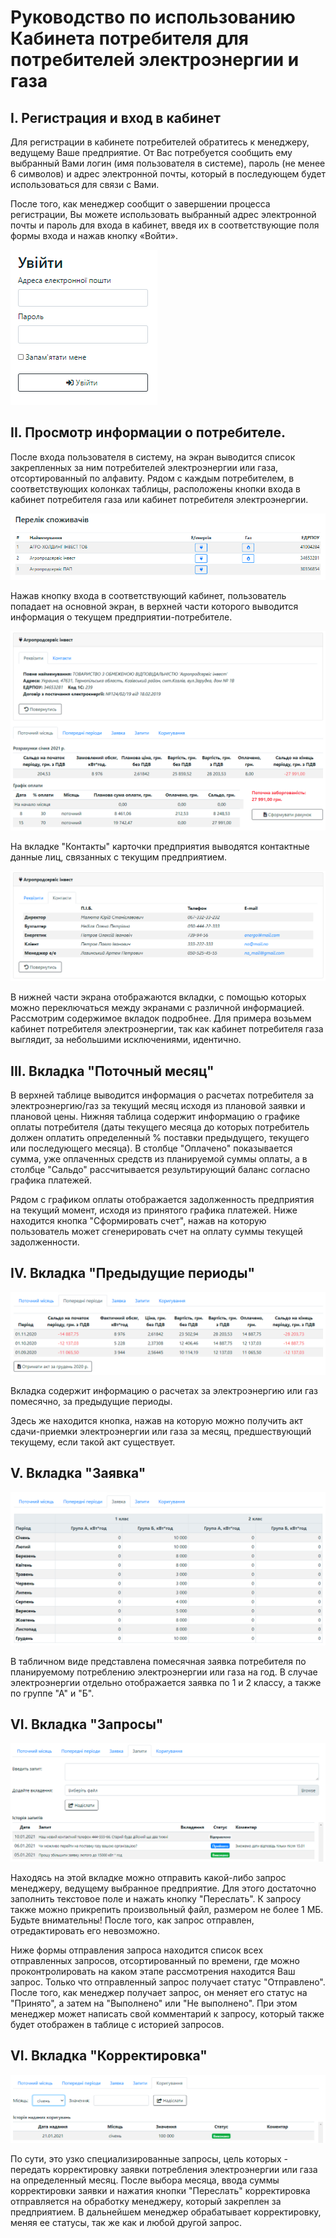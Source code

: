 # Руководство по использованию Кабинета потребителя для потребителей электроэнергии и газа

## I. Регистрация и вход в кабинет

Для регистрации в кабинете потребителей обратитесь к менеджеру, ведущему Ваше предприятие. От Вас потребуется сообщить ему выбранный Вами логин (имя пользователя в системе), пароль (не менее 6 символов) и адрес электронной почты, который в последующем будет использоваться для связи с Вами.

После того, как менеджер сообщит о завершении процесса регистрации, Вы можете использовать выбранный адрес электронной почты и пароль для входа в кабинет, введя их в соответствующие поля формы входа и нажав кнопку «Войти».

![Диалог входа в кабинет](https://raw.githubusercontent.com/AlexGenK/Consumers_cabinet_LTKE/master/readme_img/img01.png)

## IІ. Просмотр информации о потребителе.

После входа пользователя в систему, на экран выводится список закрепленных за ним потребителей электроэнергии или газа, отсортированный по алфавиту. Рядом с каждым потребителем, в соответствующих колонках таблицы, расположены кнопки входа в кабинет потребителя газа или кабинет потребителя электроэнергии.

![Список потребителей](https://raw.githubusercontent.com/AlexGenK/Consumers_cabinet_LTKE/master/readme_img/img02.png)

Нажав кнопку входа в соответствующий кабинет, пользователь попадает на основной экран, в верхней части которого выводится информация о текущем предприятии-потребителе. 

![Информация о потребителе](https://raw.githubusercontent.com/AlexGenK/Consumers_cabinet_LTKE/master/readme_img/img03.png)

На вкладке "Контакты" карточки предприятия выводятся контактные данные лиц, связанных с текущим предприятием.

![Контактные данные](https://raw.githubusercontent.com/AlexGenK/Consumers_cabinet_LTKE/master/readme_img/img04.png)

В нижней части экрана отображаются вкладки, с помощью которых можно переключаться между экранами с различной информацией. Рассмотрим содержимое вкладок подробнее. Для примера возьмем кабинет потребителя электроэнергии, так как кабинет потребителя газа выглядит, за небольшими исключениями, идентично.

## IІІ. Вкладка "Поточный месяц"

В верхней таблице выводится информация о расчетах потребителя за электроэнергию/газ за текущий месяц исходя из плановой заявки и плановой цены. Нижняя таблица содержит информацию о графике оплаты потребителя (даты текущего месяца до которых потребитель должен оплатить определенный % поставки предыдущего, текущего или последующего месяца). В столбце "Оплачено" показывается сумма, уже оплаченных средств из планируемой суммы оплаты, а в столбце "Сальдо" рассчитывается результирующий баланс согласно графика платежей. 

Рядом с графиком оплаты отображается задолженность предприятия на текущий момент, исходя из принятого графика платежей.
Ниже находится кнопка "Сформировать счет", нажав на которую пользователь может сгенерировать счет на оплату суммы текущей задолженности.

## IV. Вкладка "Предыдущие периоды"

![Предыдущие периоды](https://raw.githubusercontent.com/AlexGenK/Consumers_cabinet_LTKE/master/readme_img/img05.png)

Вкладка содержит информацию о расчетах за электроэнергию или газ помесячно, за предыдущие периоды.

Здесь же находится кнопка, нажав на которую можно получить акт сдачи-приемки электроэнергии или газа за месяц, предшествующий текущему, если такой акт существует.

## V. Вкладка "Заявка"

![Заявка](https://raw.githubusercontent.com/AlexGenK/Consumers_cabinet_LTKE/master/readme_img/img06.png)

В табличном виде представлена помесячная заявка потребителя по планируемому потреблению электроэнергии или газа на год. В случае электроэнергии отдельно отображается заявка по 1 и 2 классу, а также по группе "А" и "Б".

## VI. Вкладка "Запросы"

![Запросы](https://raw.githubusercontent.com/AlexGenK/Consumers_cabinet_LTKE/master/readme_img/img07.png)

Находясь на этой вкладке можно отправить какой-либо запрос менеджеру, ведущему выбранное предприятие. Для этого достаточно заполнить текстовое поле и нажать кнопку "Переслать". К запросу также можно прикрепить произвольный файл, размером не более 1 МБ.
Будьте внимательны! После того, как запрос отправлен, отредактировать его невозможно.

Ниже формы отправления запроса находится список всех отправленных запросов, отсортированный по времени, где можно проконтролировать на каком этапе рассмотрения находится Ваш запрос. Только что отправленный запрос получает статус "Отправлено". После того, как менеджер получает запрос, он меняет его статус на "Принято", а затем на "Выполнено" или "Не выполнено". При этом менеджер может написать свой комментарий к запросу, который также будет отображен в таблице с историей запросов.

## VI. Вкладка "Корректировка"

![Корректировка](https://raw.githubusercontent.com/AlexGenK/Consumers_cabinet_LTKE/master/readme_img/img08.png)

По сути, это узко специализированные запросы, цель которых - передать корректировку заявки потребления электроэнергии или газа на определенный месяц. После выбора месяца, ввода суммы корректировки заявки и нажатия кнопки "Переслать" корректировка отправляется на обработку менеджеру, который закреплен за предприятием. В дальнейшем менеджер обрабатывает корректировку, меняя ее статусы, так же как и любой другой запрос.